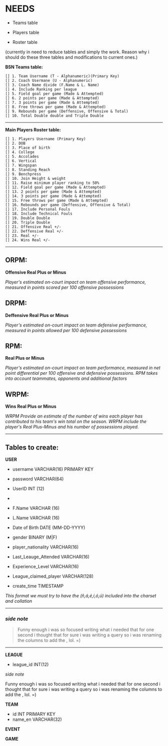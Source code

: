 # **NEEDS** #

- Teams table

- Players table 
- Roster table 

(currently in need to reduce tables and simply the work. Reason why i should do these three tables and modifications to current ones.)

**BSN Teams table:**


    [] 1. Team Username (T - Alphanumeric)(Primary Key)
    [] 2. Coach Usermane (U - Alphanumeric)
    [] 3. Coach Name divide (F.Name & L. Name)
    [] 4. Include Ranking per league
    [] 5. Field goal per game (Made & Attempted)
    [] 6. 2 points per game (Made & Attempted)
    [] 7. 3 points per game (Made & Attempted)
    [] 8. Free throws per game (Made & Attempted)
    [] 9. Rebounds per game (Deffensive, Offensive & Total)
    [] 10. Total Double double and Triple Double

---
**Main Players Roster table:**


    [] 1. Players Username (Primary Key)
    [] 2. DOB 
    [] 3. Place of birth
    [] 4. College
    [] 5. Accolades
    [] 6. Vertical 
    [] 7. Wingspan 
    [] 8. Standing Reach
    [] 9. Benchpress
    [] 10. Join Height & weight
    [] 11. Raise minimum player ranking to 50%
    [] 12. Field goal per game (Made & Attempted)
    [] 13. 2 points per game (Made & Attempted)
    [] 14. 3 points per game (Made & Attempted)
    [] 15. Free throws per game (Made & Attempted)
    [] 16. Rebounds per game (Deffensive, Offensive & Total)
    [] 17. Include Personal Fouls 
    [] 18. Include Technical Fouls
    [] 19. Double Double 
    [] 20. Triple Double
    [] 21. Offensive Real +/-
    [] 22. Deffensive Real +/- 
    [] 23. Real +/-
    [] 24. Wins Real +/- 
 ---

 ## **ORPM:** ##
 
 **Offensive Real Plus or Minus**

 *Player's estimated on-court impact on team offensive performance, measured in points scored per 100 offensive possessions*

 ## **DRPM:** #
 **Deffensive Real Plus or Minus**
 
 *Player's estimated on-court impact on team defensive performance, measured in points allowed per 100 defensive possessions*

 ## **RPM:** ##
**Real Plus or Minus**

*Player's estimated on-court impact on team performance, measured in net point differential per 100 offensive and defensive possessions. RPM takes into account teammates, opponents and additional factors*

 ## **WRPM:** ##
**Wins Real Plus or Minus**

*WRPM Provide an estimate of the number of wins each player has contributed to his team's win total on the season. WRPM include the player's Real Plus-Minus and his number of possessions played.*

---
 ## **Tables to create:** ##

 **USER**
 
 - username VARCHAR(16) PRIMARY KEY
 - password VARCHAR(64)
 - UserID  INT (12) 
 - 
 - F.Name VARCHAR (16)
 - L.Name VARCHAR (16)
 - Date of Birth DATE (MM-DD-YYYY)
 - gender BINARY (M|F)
 - player_nationality VARCHAR(16)
 - Last_Leauge_Attended VARCHAR(16)
 - Experience_Level VARCHAR(16)
 - League_claimed_player VARCHAR(128)

 - create_time TIMESTAMP

 *This format we must try to have the (ñ,á,é,í,ó,ú) included into the charset and collation*

---


  ### *side note* # 


 >Funny enough i was so focused writing what i needed that for one second i thought that for sure i was writing a query so i was renaming the columns to add the , lol. =)
---

 **LEAGUE**

 - league_id INT(12)

 *side note*

 Funny enough i was so focused writing what i needed that for one second i thought that for sure i was writing a query so i was renaming the columns to add the , lol. =)

 **TEAM**

 - id INT PRIMARY KEY
 - name_en VARCHAR(32)

 **EVENT**

 **GAME**

 
